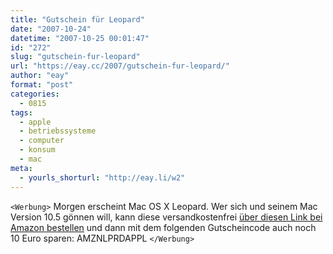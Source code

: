 ```yaml
---
title: "Gutschein für Leopard"
date: "2007-10-24"
datetime: "2007-10-25 00:01:47"
id: "272"
slug: "gutschein-fur-leopard"
url: "https://eay.cc/2007/gutschein-fur-leopard/"
author: "eay"
format: "post"
categories:
  - 0815
tags:
  - apple
  - betriebssysteme
  - computer
  - konsum
  - mac
meta:
  - yourls_shorturl: "http://eay.li/w2"
---
```


`<Werbung>` Morgen erscheint Mac OS X Leopard. Wer sich und seinem Mac Version 10.5 gönnen will, kann diese versandkostenfrei [über diesen Link bei Amazon bestellen](http://www.amazon.de/gp/feature.html?ie=utf8mb4&docId=1000114113&linkCode=ure&tag=eayznet-21) und dann mit dem folgenden Gutscheincode auch noch 10 Euro sparen: AMZNLPRDAPPL `</Werbung>`
